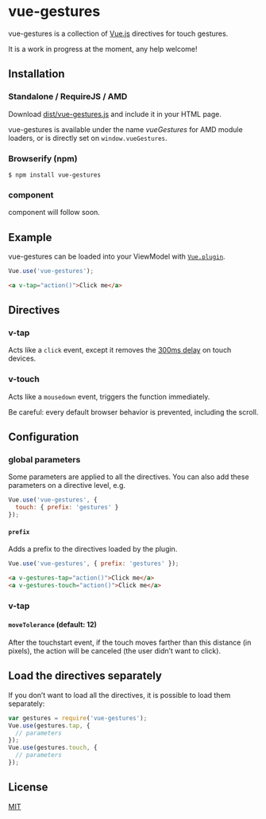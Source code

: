 # vue-gestures

vue-gestures is a collection of [Vue.js](http://vuejs.org/guide/) directives for touch gestures.

It is a work in progress at the moment, any help welcome!

## Installation

### Standalone / RequireJS / AMD

Download [dist/vue-gestures.js](dist/vue-gestures.js) and include it in your HTML page.

vue-gestures is available under the name *vueGestures* for AMD module loaders, or is directly set on `window.vueGestures`.

### Browserify (npm)

```
$ npm install vue-gestures
```

### component

component will follow soon.

## Example

vue-gestures can be loaded into your ViewModel with [`Vue.plugin`](http://vuejs.org/guide/plugin.html).

```js
Vue.use('vue-gestures');
```

```html
<a v-tap="action()">Click me</a>
```

## Directives

### v-tap

Acts like a `click` event, except it removes the [300ms delay](http://blogs.telerik.com/appbuilder/posts/13-11-21/what-exactly-is.....-the-300ms-click-delay) on touch devices.

### v-touch

Acts like a `mousedown` event, triggers the function immediately.

Be careful: every default browser behavior is prevented, including the scroll.

## Configuration

### global parameters

Some parameters are applied to all the directives. You can also add these parameters on a directive level, e.g.

```js
Vue.use('vue-gestures', {
  touch: { prefix: 'gestures' }
});
```

#### `prefix`

Adds a prefix to the directives loaded by the plugin.

```js
Vue.use('vue-gestures', { prefix: 'gestures' });
```

```html
<a v-gestures-tap="action()">Click me</a>
<a v-gestures-touch="action()">Click me</a>
```

### v-tap

#### `moveTolerance` (default: 12)

After the touchstart event, if the touch moves farther than this distance (in pixels), the action will be canceled (the user didn’t want to click).

## Load the directives separately

If you don’t want to load all the directives, it is possible to load them separately:

```js
var gestures = require('vue-gestures');
Vue.use(gestures.tap, {
  // parameters
});
Vue.use(gestures.touch, {
  // parameters
});
```

## License

[MIT](http://pierre.mit-license.org/)
